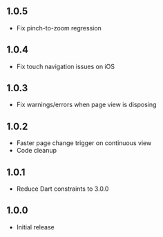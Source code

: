 ## 1.0.5
- Fix pinch-to-zoom regression

## 1.0.4
- Fix touch navigation issues on iOS

## 1.0.3
- Fix warnings/errors when page view is disposing

## 1.0.2
- Faster page change trigger on continuous view
- Code cleanup

## 1.0.1
- Reduce Dart constraints to 3.0.0

## 1.0.0
- Initial release
